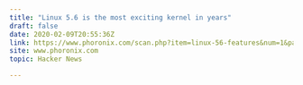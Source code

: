 ```yaml
---
title: "Linux 5.6 is the most exciting kernel in years"
draft: false
date: 2020-02-09T20:55:36Z
link: https://www.phoronix.com/scan.php?item=linux-56-features&num=1&page=article&utm_medium=RSS&utm_source=hune
site: www.phoronix.com
topic: Hacker News  

---
```

